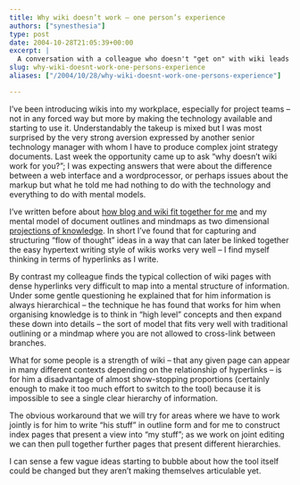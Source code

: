 ```yaml
---
title: Why wiki doesn’t work – one person’s experience
authors: ["synesthesia"]
type: post
date: 2004-10-28T21:05:39+00:00
excerpt: |
  A conversation with a colleague who doesn't "get on" with wiki leads to an exploration of different mental models for structuring knowledge.
slug: why-wiki-doesnt-work-one-persons-experience 
aliases: ["/2004/10/28/why-wiki-doesnt-work-one-persons-experience"]

---
```

I&#8217;ve been introducing wikis into my workplace, especially for project teams &#8211; not in any forced way but more by making the technology available and starting to use it. Understandably the takeup is mixed but I was most surprised by the very strong aversion expressed by another senior technology manager with whom I have to produce complex joint strategy documents. Last week the opportunity came up to ask &#8220;why doesn&#8217;t wiki work for you?&#8221;; I was expecting answers that were about the difference between a web interface and a wordprocessor, or perhaps issues about the markup but what he told me had nothing to do with the technology and everything to do with mental models.

I&#8217;ve written before about [how blog and wiki fit together for me][1] and my mental model of document outlines and mindmaps as two dimensional [projections of knowledge][2]. In short I&#8217;ve found that for capturing and structuring &#8220;flow of thought&#8221; ideas in a way that can later be linked together the easy hypertext writing style of wikis works very well &#8211; I find myself thinking in terms of hyperlinks as I write.

By contrast my colleague finds the typical collection of wiki pages with dense hyperlinks very difficult to map into a mental structure of information. Under some gentle questioning he explained that for him information is always hierarchical &#8211; the technique he has found that works for him when organising knowledge is to think in &#8220;high level&#8221; concepts and then expand these down into details &#8211; the sort of model that fits very well with traditional outlining or a mindmap where you are not allowed to cross-link between branches. 

What for some people is a strength of wiki &#8211; that any given page can appear in many different contexts depending on the relationship of hyperlinks &#8211; is for him a disadvantage of almost show-stopping proportions (certainly enough to make it too much effort to switch to the tool) because it is impossible to see a single clear hierarchy of information.

The obvious workaround that we will try for areas where we have to work jointly is for him to write &#8220;his stuff&#8221; in outline form and for me to construct index pages that present a view into &#8220;my stuff&#8221;; as we work on joint editing we can then pull together further pages that present different hierarchies.

I can sense a few vague ideas starting to bubble about how the tool itself could be changed but they aren&#8217;t making themselves articulable yet.

 [1]: https://www.synesthesia.co.uk/2004/09/20/how-blog-and-wiki-fit-together-for-me/
 [2]: https://www.synesthesia.co.uk/2004/10/05/projections-of-knowledge/
